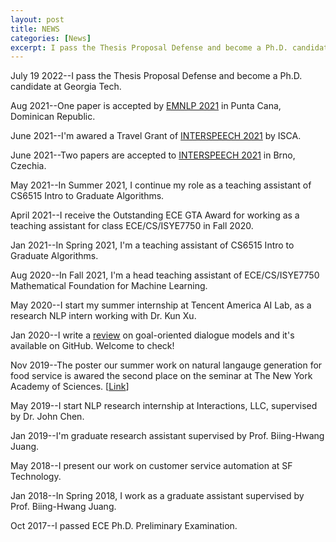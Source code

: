 ```yaml
---
layout: post
title: NEWS
categories: [News]
excerpt: I pass the Thesis Proposal Defense and become a Ph.D. candidate at Georgia Tech.
---
```

July 19 2022--I pass the Thesis Proposal Defense and become a Ph.D. candidate at Georgia Tech.

Aug 2021--One paper is accepted by [EMNLP 2021](https://2021.emnlp.org/) in Punta Cana, Dominican Republic.

June 2021--I'm awared a Travel Grant of [INTERSPEECH 2021](https://www.interspeech2021.org/) by ISCA.

June 2021--Two papers are accepted to [INTERSPEECH 2021](https://www.interspeech2021.org/) in Brno, Czechia.

May 2021--In Summer 2021, I continue my role as a teaching assistant of CS6515 Intro to Graduate Algorithms.

April 2021--I receive the Outstanding ECE GTA Award for working as a teaching assistant for class ECE/CS/ISYE7750 in Fall 2020.

Jan 2021--In Spring 2021, I'm a teaching assistant of CS6515 Intro to Graduate Algorithms.

Aug 2020--In Fall 2021, I'm a head teaching assistant of ECE/CS/ISYE7750 Mathematical Foundation for Machine Learning.

May 2020--I start my summer internship at Tencent America AI Lab, as a research NLP intern working with Dr. Kun Xu.

Jan 2020--I write a [review](https://github.com/youlandasu/Review-Goal-Oriented-Spoken-Dialogue-Learning/blob/master/Review_Goal_Oriented_Spoken_Dialogue_Learning.pdf) on goal-oriented dialogue models and it's available on GitHub. Welcome to check!

Nov 2019--The poster our summer work on natural langauge generation for food service is awared the second place on the seminar at The New York Academy of Sciences. [[Link](https://twitter.com/interactionsco/status/1198963196117299202?s=20)]

May 2019--I start NLP research internship at Interactions, LLC, supervised by Dr. John Chen.

Jan 2019--I'm graduate research assistant supervised by Prof. Biing-Hwang Juang.

May 2018--I present our work on customer service automation at SF Technology.

Jan 2018--In Spring 2018, I work as a graduate assistant supervised by Prof. Biing-Hwang Juang.

Oct 2017--I passed ECE Ph.D. Preliminary Examination.
